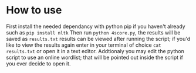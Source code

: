 # How to use

First install the needed dependancy with python pip if you haven't already such as ```pip install nltk```
Then run ``python 4score.py``, the results will be saved as ``results.txt`` results can be viewed after running the script; if you'd like to view the results again enter in your terminal of choice ``cat results.txt`` or open it in a text editor.
Addtionaly you may edit the python script to use an online wordlist; that will be pointed out inside the script if you ever decide to open it.
